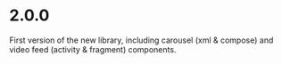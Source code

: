 # 2.0.0

First version of the new library, including carousel (xml & compose) and video feed (activity & fragment) components.

